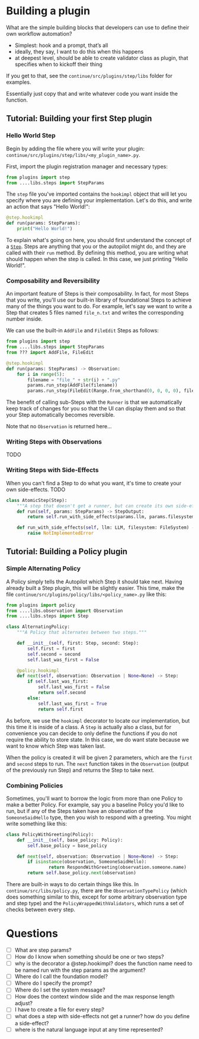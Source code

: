 # Building a plugin

What are the simple building blocks that developers can use to define their own workflow automation?

- Simplest: hook and a prompt, that’s all
- ideally, they say, I want to do this when this happens
- at deepest level, should be able to create validator class as plugin, that specifies when to kickoff their thing

If you get to that, see the `continue/src/plugins/step/libs` folder for examples.

Essentially just copy that and write whatever code you want inside the function.

## Tutorial: Building your first Step plugin

### Hello World Step

Begin by adding the file where you will write your plugin: `continue/src/plugins/step/libs/<my_plugin_name>.py`.

First, import the plugin registration manager and necessary types:

```python
from plugins import step
from ....libs.steps import StepParams
```

The `step` file you've imported contains the `hookimpl` object that will let you specify where you are defining your implementation. Let's do this, and write an action that says "Hello World!":

```python
@step.hookimpl
def run(params: StepParams):
    print("Hello World!")
```

To explain what's going on here, you should first understand the concept of a [`Step`](../concepts/steps.md). Steps are anything that you or the autopilot might do, and they are called with their `run` method. By defining this method, you are writing what should happen when the step is called. In this case, we just printing "Hello World!".

### Composability and Reversibility

An important feature of Steps is their composability. In fact, for most Steps that you write, you'll use our built-in library of foundational Steps to achieve many of the things you want to do. For example, let's say we want to write a Step that creates 5 files named `file_n.txt` and writes the corresponding number inside.

We can use the built-in `AddFile` and `FileEdit` Steps as follows:

```python
from plugins import step
from ....libs.steps import StepParams
from ??? import AddFile, FileEdit

@step.hookimpl
def run(params: StepParams) -> Observation:
    for i in range(5):
        filename = "file_" + str(i) + ".py"
        params.run_step(AddFile(filename))
        params.run_step(FileEdit(Range.from_shorthand(0, 0, 0, 0), filename, str(i)))
```

The benefit of calling sub-Steps with the `Runner` is that we automatically keep track of changes for you so that the UI can display them and so that your Step automatically becomes reversible.

Note that no `Observation` is returned here...

### Writing Steps with Observations

TODO

### Writing Steps with Side-Effects

When you can't find a Step to do what you want, it's time to create your own side-effects. TODO

```python
class AtomicStep(Step):
    """A step that doesn't get a runner, but can create its own side-effects."""
    def run(self, params: StepParams) -> StepOutput:
        return self.run_with_side_effects(params.llm, params.filesystem)

    def run_with_side_effects(self, llm: LLM, filesystem: FileSystem) -> StepOutput:
        raise NotImplementedError
```

## Tutorial: Building a Policy plugin

### Simple Alternating Policy

A Policy simply tells the Autopilot which Step it should take next. Having already built a Step plugin, this will be slightly easier. This time, make the file `continue/src/plugins/policy/libs/<policy_name>.py` like this:

```python
from plugins import policy
from ....libs.observation import Observation
from ....libs.steps import Step

class AlternatingPolicy:
    """A Policy that alternates between two steps."""

    def __init__(self, first: Step, second: Step):
        self.first = first
        self.second = second
        self.last_was_first = False

    @policy.hookimpl
    def next(self, observation: Observation | None=None) -> Step:
        if self.last_was_first:
            self.last_was_first = False
            return self.second
        else:
            self.last_was_first = True
            return self.first
```

As before, we use the `hookimpl` decorator to locate our implementation, but this time it is inside of a class. A `Step` is actually also a class, but for convenience you can decide to only define the functions if you do not require the ability to store state. In this case, we do want state because we want to know which Step was taken last.

When the policy is created it will be given 2 parameters, which are the `first` and `second` steps to run. The `next` function takes in the `Observation` (output of the previously run Step) and returns the Step to take next.

### Combining Policies

Sometimes, you'll want to borrow the logic from more than one Policy to make a better Policy. For example, say you a baseline Policy you'd like to run, but if any of the Steps taken have an observation of the `SomeoneSaidHello` type, then you wish to respond with a greeting. You might write something like this:

```python
class PolicyWithGreeting(Policy):
    def __init__(self, base_policy: Policy):
        self.base_policy = base_policy

    def next(self, observation: Observation | None=None) -> Step:
        if isinstance(observation, SomeoneSaidHello):
                return RespondWithGreeting(observation.someone.name)
        return self.base_policy.next(observation)
```

There are built-in ways to do certain things like this. In `continue/src/libs/policy.py`, there are the `ObservationTypePolicy` (which does something similar to this, except for some arbitrary observation type and step type) and the `PolicyWrappedWithValidators`, which runs a set of checks between every step.

# Questions

- [ ] What are step params?
- [ ] How do I know when something should be one or two steps?
- [ ] why is the decorator a @step.hookimpl? does the function name need to be named run with the step params as the argument?
- [ ] Where do I call the foundation model?
- [ ] Where do I specify the prompt?
- [ ] Where do I set the system message?
- [ ] How does the context window slide and the max response length adjust?
- [ ] I have to create a file for every step?
- [ ] what does a step with side-effects not get a runner? how do you define a side-effect?
- [ ] where is the natural language input at any time represented?
